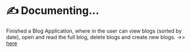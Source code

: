 # ✍️ Documenting...

Finished a Blog Application, where in the user can view blogs (sorted by date), open and read the full blog, delete blogs and create new blogs. ->> [here](https://github.com/kritika243/documenting-node-js/tree/project-based-learning)
